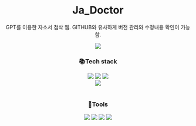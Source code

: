 # Ja_Doctor
GPT를 이용한 자소서 첨삭 웹. GITHUB와 유사하게 버전 관리와 수정내용 확인이 가능함.

<html>

<body align="center">
<img src="https://capsule-render.vercel.app/api?type=waving&color=auto&height=300&section=header&text=Lettuce%20Github&fontSize=90">
<h3 align="center">📚Tech stack</h3>

<div align="center">
<img src="https://img.shields.io/badge/Django-092E20?style=flat&logo=django&logoColor=white" />
<img src="https://img.shields.io/badge/DRF-E01F3D?style=flat&logo=django&logoColor=white" />
<img src="https://img.shields.io/badge/Openai-412991?style=flat&logo=openai&logoColor=white" />
  <br>
<img src="https://img.shields.io/badge/Python-3776AB?style=flat&logo=python&logoColor=white" />
  <br>
    <br>

<h3 align="center">🔧Tools</h3>  
<img src="https://img.shields.io/badge/Github-181717?style=flat&logo=github&logoColor=white" />
<img src="https://img.shields.io/badge/Slack-4A154B?style=flat&logo=slack&logoColor=white" />
<img src="https://img.shields.io/badge/Sqlite-003B57?style=flat&logo=sqlite&logoColor=white" />
<img src="https://img.shields.io/badge/Pycharm-000000?style=flat&logo=pycharm&logoColor=white" />
</div>
  <br>
    <br>
</body>

</html>
